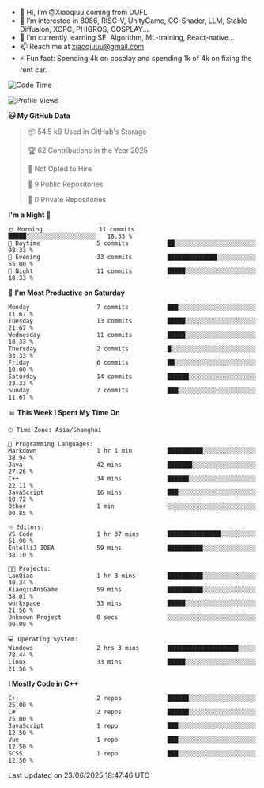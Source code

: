 - 👋 Hi, I’m @Xiaoqiuu coming from DUFL
- 👀 I’m interested in 8086, RISC-V, UnityGame, CG-Shader, LLM, Stable Diffusion, XCPC, PHIGROS, COSPLAY...
- 🌱 I’m currently learning SE, Algorithm, ML-training, React-native...
- 📫 Reach me at xiaoqiuuu@gmail.com
- ⚡ Fun fact: Spending 4k on cosplay and spending 1k of 4k on fixing the rent car.

<!---
Xiaoqiuu/Xiaoqiuu is a ✨ special ✨ repository because its `README.md` (this file) appears on your GitHub profile.
You can click the Preview link to take a look at your changes.
--->
<!---
[![Xiaoqiuu's GitHub stats](https://github-readme-stats.vercel.app/api?username=Xiaoqiuu)](https://github.com/anuraghazra/github-readme-stats)
--->

<!--START_SECTION:waka-->
![Code Time](http://img.shields.io/badge/Code%20Time-68%20hrs%2057%20mins-blue)

![Profile Views](http://img.shields.io/badge/Profile%20Views-0-blue)

**🐱 My GitHub Data** 

> 📦 54.5 kB Used in GitHub's Storage 
 > 
> 🏆 62 Contributions in the Year 2025
 > 
> 🚫 Not Opted to Hire
 > 
> 📜 9 Public Repositories 
 > 
> 🔑 0 Private Repositories 
 > 
**I'm a Night 🦉** 

```text
🌞 Morning                11 commits          █████░░░░░░░░░░░░░░░░░░░░   18.33 % 
🌆 Daytime                5 commits           ██░░░░░░░░░░░░░░░░░░░░░░░   08.33 % 
🌃 Evening                33 commits          ██████████████░░░░░░░░░░░   55.00 % 
🌙 Night                  11 commits          █████░░░░░░░░░░░░░░░░░░░░   18.33 % 
```
📅 **I'm Most Productive on Saturday** 

```text
Monday                   7 commits           ███░░░░░░░░░░░░░░░░░░░░░░   11.67 % 
Tuesday                  13 commits          █████░░░░░░░░░░░░░░░░░░░░   21.67 % 
Wednesday                11 commits          █████░░░░░░░░░░░░░░░░░░░░   18.33 % 
Thursday                 2 commits           █░░░░░░░░░░░░░░░░░░░░░░░░   03.33 % 
Friday                   6 commits           ██░░░░░░░░░░░░░░░░░░░░░░░   10.00 % 
Saturday                 14 commits          ██████░░░░░░░░░░░░░░░░░░░   23.33 % 
Sunday                   7 commits           ███░░░░░░░░░░░░░░░░░░░░░░   11.67 % 
```


📊 **This Week I Spent My Time On** 

```text
🕑︎ Time Zone: Asia/Shanghai

💬 Programming Languages: 
Markdown                 1 hr 1 min          ██████████░░░░░░░░░░░░░░░   38.94 % 
Java                     42 mins             ███████░░░░░░░░░░░░░░░░░░   27.26 % 
C++                      34 mins             ██████░░░░░░░░░░░░░░░░░░░   22.11 % 
JavaScript               16 mins             ███░░░░░░░░░░░░░░░░░░░░░░   10.72 % 
Other                    1 min               ░░░░░░░░░░░░░░░░░░░░░░░░░   00.85 % 

🔥 Editors: 
VS Code                  1 hr 37 mins        ███████████████░░░░░░░░░░   61.90 % 
IntelliJ IDEA            59 mins             ██████████░░░░░░░░░░░░░░░   38.10 % 

🐱‍💻 Projects: 
LanQiao                  1 hr 3 mins         ██████████░░░░░░░░░░░░░░░   40.34 % 
XiaoqiuAniGame           59 mins             ██████████░░░░░░░░░░░░░░░   38.01 % 
workspace                33 mins             █████░░░░░░░░░░░░░░░░░░░░   21.56 % 
Unknown Project          0 secs              ░░░░░░░░░░░░░░░░░░░░░░░░░   00.09 % 

💻 Operating System: 
Windows                  2 hrs 3 mins        ████████████████████░░░░░   78.44 % 
Linux                    33 mins             █████░░░░░░░░░░░░░░░░░░░░   21.56 % 
```

**I Mostly Code in C++** 

```text
C++                      2 repos             ██████░░░░░░░░░░░░░░░░░░░   25.00 % 
C#                       2 repos             ██████░░░░░░░░░░░░░░░░░░░   25.00 % 
JavaScript               1 repo              ███░░░░░░░░░░░░░░░░░░░░░░   12.50 % 
Vue                      1 repo              ███░░░░░░░░░░░░░░░░░░░░░░   12.50 % 
SCSS                     1 repo              ███░░░░░░░░░░░░░░░░░░░░░░   12.50 % 
```




 Last Updated on 23/06/2025 18:47:46 UTC
<!--END_SECTION:waka-->
